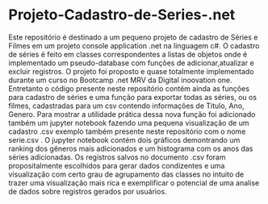 # Projeto-Cadastro-de-Series-.net
 Este repositório é destinado a um pequeno projeto de cadastro de Séries e Filmes em um projeto console application .net na linguagem c#.
 O cadastro de séries é feito em classes correspondentes a listas de objetos onde é implementado um pseudo-database com funções de adicionar,atualizar 
 e excluir registros.
 O projeto foi proposto e quase totalmente implementado durante um curso no Bootcamp .net MRV da Digital inoovation one. Entretanto o código presente neste 
 repositório contém ainda as funções para cadastro de séries e uma função para exportar todas as séries, ou os filmes, cadastradas para um csv contendo informações 
 de Titulo, Ano, Genero.
 Para mostrar a utilidade prática dessa nova função foi adicionado também um jupyter notebook fazendo uma pequena visualização de um cadastro .csv exemplo 
 também presente neste repositório com o nome serie.csv . O jupyter notebook contém dois gráficos demontrando um ranking dos gêneros mais adicionados e um histograma 
 com os anos das séries adicionadas.
 Os registros salvos no documento .csv foram propositalmente escolhidos para gerar dados condizentes e uma visualização com certo grau de agrupamento das classes
 no intuito de trazer uma visualização mais rica e exemplificar o potencial de uma analise de dados sobre registros gerados por usuários.
